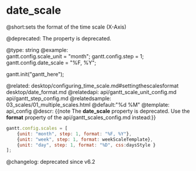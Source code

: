 date_scale
=============

@short:sets the format of the time scale (X-Axis)
	
@deprecated: The property is deprecated.

@type: string
@example:	
gantt.config.scale_unit = "month";
gantt.config.step = 1;
gantt.config.date_scale = "%F, %Y";

gantt.init("gantt_here");

@related:
	desktop/configuring_time_scale.md#settingthescalesformat
    desktop/date_format.md
@relatedapi:
	api/gantt_scale_unit_config.md
	api/gantt_step_config.md
@relatedsample:	
	03_scales/01_multiple_scales.html
@default:"%d %M"
@template:	api_config
@descr:
{{note The **date_scale** property is deprecated. Use the **format** property of the api/gantt_scales_config.md instead:}}

~~~js
gantt.config.scales = [
    {unit: "month", step: 1, format: "%F, %Y"},
    {unit: "week", step: 1, format: weekScaleTemplate},
    {unit: "day", step: 1, format: "%D", css:daysStyle }
];
~~~

@changelog: deprecated since v6.2


